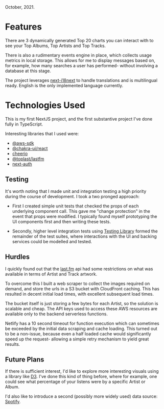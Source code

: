October, 2021.

# Features

There are 3 dynamically generated Top 20 charts you can interact with to see your Top Albums, Top Artists and Top Tracks.

There is also a rudimentary events engine in place, which collects usage metrics in local storage. This allows for me to display messages based on, for example, how many searches a user has performed- without involving a database at this stage.

The project leverages [next-i18next](https://www.npmjs.com/package/next-i18next) to handle translations and is multilingual ready. English is the only implemented language currently.

# Technologies Used

This is my first NextJS project, and the first substantive project I've done fully in TypeScript.

Interesting libraries that I used were:

- [@aws-sdk](https://www.npmjs.com/package/aws-sdk)
- [@chakra-ui/react](https://www.npmjs.com/package/@chakra-ui/react)
- [cheerio](https://www.npmjs.com/package/cheerio)
- [@toplast/lastfm](https://www.npmjs.com/package/@toplast/lastfm)
- [next-auth](https://www.npmjs.com/package/next-auth)

## Testing

It's worth noting that I made unit and integration testing a high priority during the course of development. I took a two pronged approach:

- First I created simple unit tests that checked the props of each underlying component call. This gave me "change protection" in the event that props were modified. I typically found myself prototyping the UI components first and then writing these tests.

- Secondly, higher level integration tests using [Testing Library](https://testing-library.com/) formed the remainder of the test suites, where interactions with the UI and backing services could be modelled and tested.

## Hurdles

I quickly found out that the [last.fm](https://last.fm) api had some restrictions on what was available in terms of Artist and Track artwork.

To overcome this I built a web scraper to collect the images required on demand, and store the urls in a S3 bucket with CloudFront caching. This has resulted in decent initial load times, with excellent subsequent load times.

The bucket itself is just storing a few bytes for each Artist, so the solution is scalable and cheap. The API keys used to access these AWS resources are available only to the backend serverless functions.

Netlify has a 10 second timeout for function execution which can sometimes be exceeded by the initial data scraping and cache loading. This turned out to be a non-issue, because even a half loaded cache would significantly speed up the request- allowing a simple retry mechanism to yield great results.

## Future Plans

If there is sufficient interest, I'd like to explore more interesting visuals using a library like [D3](https://d3js.org/). I've done this kind of thing before, where for example, one could see what percentage of your listens were by a specific Artist or Album.

I'd also like to introduce a second (possibly more widely used) data source: [Spotify](https://www.spotify.com/).
